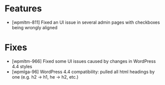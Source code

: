 # Features
* [wpmltm-811] Fixed an UI issue in several admin pages with checkboxes being wrongly aligned

# Fixes
* [wpmltm-966] Fixed some UI issues caused by changes in WordPress 4.4 styles
* [wpmlga-96] WordPress 4.4 compatibility: pulled all html headings by one (e.g. h2 -> h1, he -> h2, etc.)